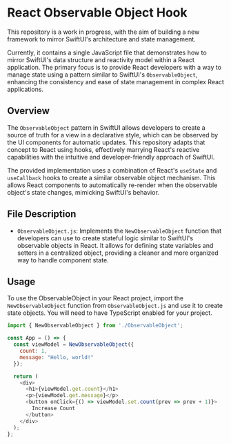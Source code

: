 # React Observable Object Hook

This repository is a work in progress, with the aim of building a new framework to mirror SwiftUI's architecture and state management.

Currently, it contains a single JavaScript file that demonstrates how to mirror SwiftUI's data structure and reactivity model within a React application. The primary focus is to provide React developers with a way to manage state using a pattern similar to SwiftUI's `ObservableObject`, enhancing the consistency and ease of state management in complex React applications.

## Overview

The `ObservableObject` pattern in SwiftUI allows developers to create a source of truth for a view in a declarative style, which can be observed by the UI components for automatic updates. This repository adapts that concept to React using hooks, effectively marrying React's reactive capabilities with the intuitive and developer-friendly approach of SwiftUI.

The provided implementation uses a combination of React's `useState` and `useCallback` hooks to create a similar observable object mechanism. This allows React components to automatically re-render when the observable object's state changes, mimicking SwiftUI's behavior.

## File Description

- `ObservableObject.js`: Implements the `NewObservableObject` function that developers can use to create stateful logic similar to SwiftUI's observable objects in React. It allows for defining state variables and setters in a centralized object, providing a cleaner and more organized way to handle component state.

## Usage

To use the ObservableObject in your React project, import the `NewObservableObject` function from `ObservableObject.js` and use it to create state objects. You will need to have TypeScript enabled for your project.

```javascript
import { NewObservableObject } from './ObservableObject';

const App = () => {
  const viewModel = NewObservableObject({
    count: 1,
    message: "Hello, world!"
  });

  return (
    <div>
      <h1>{viewModel.get.count}</h1>
      <p>{viewModel.get.message}</p>
      <button onClick={() => viewModel.set.count(prev => prev + 1)}>
        Increase Count
      </button>
    </div>
  );
};